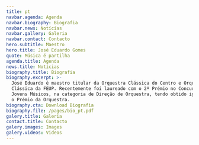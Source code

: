 ```yaml
---
title: pt
navbar.agenda: Agenda
navbar.biography: Biografia
navbar.news: Notícias
navbar.gallery: Galeria
navbar.contact: Contacto
hero.subtitle: Maestro
hero.title: José Eduardo Gomes
quote: Música é partilha
agenda.title: Agenda
news.title: Notícias
biography.title: Biografia
biography.excerpt: >-
  José Eduardo é maestro titular da Orquestra Clássica do Centro e Orquestra
  Clássica da FEUP. Recentemente foi laureado com o 2º Prémio no Concurso Prémio
  Jovens Músicos, na categoria de Direção de Orquestra, tendo obtido igualmente
  o Prémio da Orquestra.
biography.cta: Download Biografia
biography.file: /pages/bio_pt.pdf
galery.title: Galeria
contact.title: Contacto
galery.images: Images
galery.videos: Videos
---
```


